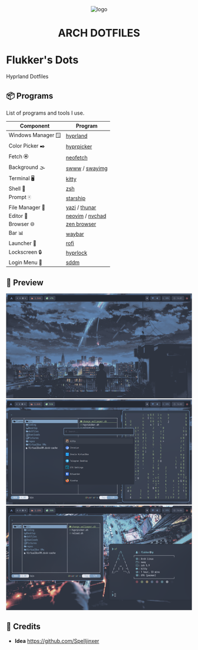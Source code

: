 <div align="center">
    <img src="http://wiki.installgentoo.com/images/f/f9/Arch-linux-logo.png" alt="logo" width=150>
    <h1>ARCH DOTFILES</h1>
</div>


# Flukker's Dots
Hyprland Dotfiles

## 📦 Programs

List of programs and tools I use.


| Component         | Program    |
|-------------------|------------|
| Windows Manager 🪟| [hyprland](https://github.com/hyprwm/Hyprland)  |
| Color Picker ✒️   | [hyprpicker](https://github.com/hyprwm/hyprpicker) |
| Fetch 🏵️          | [neofetch](https://github.com/dylanaraps/neofetch) |
| Background 🌫️     | [swww](https://github.com/LGFae/swww) / [swayimg](https://github.com/artemsen/swayimg)
| Terminal 🖥️       | [kitty](https://github.com/kovidgoyal/kitty)        |
| Shell 🐚          | [zsh](https://github.com/ohmyzsh/ohmyzsh/wiki/Installing-ZSH)   |
| Prompt 🀄         | [starship](https://starsip.rs)
| File Manager 📁   | [yazi](https://github.com/sxyazi/yazi)   / [thunar](https://github.com/mtwebster/thunar)      |
| Editor 📝         | [neovim](https://github.com/neovim/neovim) / [nvchad](https://github.com/NvChad/NvChad)     |
| Browser 🌐        | [zen browser](https://zen-browser.app/)     |
| Bar 📊            | [waybar](https://github.com/Alexays/Waybar)      |
| Launcher 🚀       | [rofi](https://github.com/davatorium/rofi)          |
| Lockscreen 🔒     | [hyprlock](https://github.com/hyprwm/hyprlock)  |
| Login Menu 🚪     | [sddm](https://github.com/sddm/sddm)          |


## 🎸 Preview

![Preview](./Preview/screens-1729414896.png)
![Preview](./Preview/screens-1729414978.png)
![Preview](./Preview/screens-1729415054.png)

## 📝 Credits

- **Idea** https://github.com/Spelljinxer
